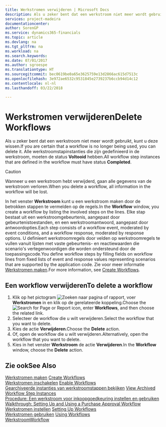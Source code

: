 ```yaml
---
title: Werkstromen verwijderen | Microsoft Docs
description: Als u zeker bent dat een werkstroom niet meer wordt gebruikt, kunt u deze wissen. Alle werkstroomstapinstanties die zijn gedefinieerd in de werkstroom, moeten de status **Voltooid** hebben.
services: project-madeira
documentationcenter: 
author: SorenGP
ms.service: dynamics365-financials
ms.topic: article
ms.devlang: na
ms.tgt_pltfrm: na
ms.workload: na
ms.search.keywords: 
ms.date: 07/01/2017
ms.author: sgroespe
ms.translationtype: HT
ms.sourcegitcommit: bec0619be0a65e3625759e13d2866ac615d7513c
ms.openlocfilehash: 3e972ae6532c9531845e2739237b6ccb94d14c12
ms.contentlocale: nl-nl
ms.lasthandoff: 03/22/2018

---
```

# <a name="delete-workflows"></a><span data-ttu-id="fbf2f-104">Werkstromen verwijderen</span><span class="sxs-lookup"><span data-stu-id="fbf2f-104">Delete Workflows</span></span>
<span data-ttu-id="fbf2f-105">Als u zeker bent dat een werkstroom niet meer wordt gebruikt, kunt u deze wissen.</span><span class="sxs-lookup"><span data-stu-id="fbf2f-105">If you are certain that a workflow is no longer being used, you can delete it.</span></span> <span data-ttu-id="fbf2f-106">Alle werkstroomstapinstanties die zijn gedefinieerd in de werkstroom, moeten de status **Voltooid** hebben.</span><span class="sxs-lookup"><span data-stu-id="fbf2f-106">All workflow step instances that are defined in the workflow must have status **Completed**.</span></span>  

> [!CAUTION]  
>  <span data-ttu-id="fbf2f-107">Wanneer u een werkstroom hebt verwijderd, gaan alle gegevens van de werkstroom verloren.</span><span class="sxs-lookup"><span data-stu-id="fbf2f-107">When you delete a workflow, all information in the workflow will be lost.</span></span>  

 <span data-ttu-id="fbf2f-108">In het venster **Werkstroom** kunt u een werkstroom maken door de betrokken stappen te vermelden op de regels.</span><span class="sxs-lookup"><span data-stu-id="fbf2f-108">In the **Workflow** window, you create a workflow by listing the involved steps on the lines.</span></span> <span data-ttu-id="fbf2f-109">Elke stap bestaat uit een werkstroomgebeurtenis, aangepast door gebeurtenistoestanden, en een werkstroomantwoord, aangepast door antwoordopties.</span><span class="sxs-lookup"><span data-stu-id="fbf2f-109">Each step consists of a workflow event, moderated by event conditions, and a workflow response, moderated by response options.</span></span> <span data-ttu-id="fbf2f-110">U definieert werkstroomregels door velden op werkstroomregels te vullen vanuit lijsten met vaste gebeurtenis- en reactiewaarden die scenario's vertegenwoordigen die worden ondersteund door de toepassingscode.</span><span class="sxs-lookup"><span data-stu-id="fbf2f-110">You define workflow steps by filling fields on workflow lines from fixed lists of event and response values representing scenarios that are supported by the application code.</span></span> <span data-ttu-id="fbf2f-111">Zie voor meer informatie [Werkstromen maken](across-how-to-create-workflows.md).</span><span class="sxs-lookup"><span data-stu-id="fbf2f-111">For more information, see [Create Workflows](across-how-to-create-workflows.md).</span></span>  

## <a name="to-delete-a-workflow"></a><span data-ttu-id="fbf2f-112">Een workflow verwijderen</span><span class="sxs-lookup"><span data-stu-id="fbf2f-112">To delete a workflow</span></span>  
1.  <span data-ttu-id="fbf2f-113">Klik op het pictogram ![Zoeken naar pagina of rapport](media/ui-search/search_small.png "pictogram Zoeken naar pagina of rapport"), voer **Werkstromen** in en klik op de gerelateerde koppeling.</span><span class="sxs-lookup"><span data-stu-id="fbf2f-113">Choose the ![Search for Page or Report](media/ui-search/search_small.png "Search for Page or Report icon") icon, enter **Workflows**, and then choose the related link.</span></span>  
2.  <span data-ttu-id="fbf2f-114">Selecteer de workflow die u wilt verwijderen.</span><span class="sxs-lookup"><span data-stu-id="fbf2f-114">Select the workflow that you want to delete.</span></span>  
3.  <span data-ttu-id="fbf2f-115">Kies de actie **Verwijderen**.</span><span class="sxs-lookup"><span data-stu-id="fbf2f-115">Choose the **Delete** action.</span></span>  
4.  <span data-ttu-id="fbf2f-116">Of, open de workflow die u wilt verwijderen.</span><span class="sxs-lookup"><span data-stu-id="fbf2f-116">Alternatively, open the workflow that you want to delete.</span></span>  
5.  <span data-ttu-id="fbf2f-117">Kies in het venster **Werkstroom** de actie **Verwijderen**.</span><span class="sxs-lookup"><span data-stu-id="fbf2f-117">In the **Workflow** window, choose the **Delete** action.</span></span>  

## <a name="see-also"></a><span data-ttu-id="fbf2f-118">Zie ook</span><span class="sxs-lookup"><span data-stu-id="fbf2f-118">See Also</span></span>  
 <span data-ttu-id="fbf2f-119">[Werkstromen maken](across-how-to-create-workflows.md) </span><span class="sxs-lookup"><span data-stu-id="fbf2f-119">[Create Workflows](across-how-to-create-workflows.md) </span></span>  
 <span data-ttu-id="fbf2f-120">[Werkstromen inschakelen](across-how-to-enable-workflows.md) </span><span class="sxs-lookup"><span data-stu-id="fbf2f-120">[Enable Workflows](across-how-to-enable-workflows.md) </span></span>  
 <span data-ttu-id="fbf2f-121">[Gearchiveerde instanties van werkstroomstappen bekijken](across-how-to-view-archived-workflow-step-instances.md) </span><span class="sxs-lookup"><span data-stu-id="fbf2f-121">[View Archived Workflow Step Instances](across-how-to-view-archived-workflow-step-instances.md) </span></span>  
 <span data-ttu-id="fbf2f-122">[Procedure: Een werkstroom voor inkoopgoedkeuring instellen en gebruiken](walkthrough-setting-up-and-using-a-purchase-approval-workflow.md) </span><span class="sxs-lookup"><span data-stu-id="fbf2f-122">[Walkthrough: Setting Up and Using a Purchase Approval Workflow](walkthrough-setting-up-and-using-a-purchase-approval-workflow.md) </span></span>  
 <span data-ttu-id="fbf2f-123">[Werkstromen instellen](across-set-up-workflows.md) </span><span class="sxs-lookup"><span data-stu-id="fbf2f-123">[Setting Up Workflows](across-set-up-workflows.md) </span></span>  
 <span data-ttu-id="fbf2f-124">[Werkstromen gebruiken](across-use-workflows.md) </span><span class="sxs-lookup"><span data-stu-id="fbf2f-124">[Using Workflows](across-use-workflows.md) </span></span>  
 [<span data-ttu-id="fbf2f-125">Werkstroom</span><span class="sxs-lookup"><span data-stu-id="fbf2f-125">Workflow</span></span>](across-workflow.md)   

